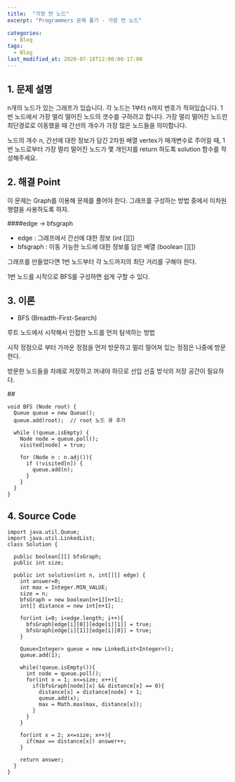 ```yaml
---
title:  "가장 먼 노드"
excerpt: "Programmers 문제 풀기 - 가장 먼 노드"

categories:
  - Blog
tags:
  - Blog
last_modified_at: 2020-07-18T12:00:00-17:00
---
```


## 1. 문제 설명
n개의 노드가 있는 그래프가 있습니다. 각 노드는 1부터 n까지 번호가 적혀있습니다. 1번 노드에서 가장 멀리 떨어진 노드의 갯수를 구하려고 합니다. 가장 멀리 떨어진 노드란 최단경로로 이동했을 때 간선의 개수가 가장 많은 노드들을 의미합니다.

노드의 개수 n, 간선에 대한 정보가 담긴 2차원 배열 vertex가 매개변수로 주어질 때, 1번 노드로부터 가장 멀리 떨어진 노드가 몇 개인지를 return 하도록 solution 함수를 작성해주세요.


## 2. 해결 Point

이 문제는 Graph를 이용해 문제를 풀어야 한다.
그래프를 구성하는 방법 중에서 이차원 행렬을 사용하도록 하자.

####edge -> bfsgraph

- edge : 그래프에서 간선에 대한 정보 (int [][])
- bfsgraph : 이동 가능한 노드에 대한 정보를 담은 배열 (boolean [][])




그래프를 만들었다면 1번 노드부터 각 노드까지의 최단 거리를 구해야 한다.

1번 노드를 시작으로 BFS를 구성하면 쉽게 구할 수 있다. 




## 3. 이론

- BFS (Breadth-First-Search)

루트 노드에서 시작해서 인접한 노드를 먼저 탐색하는 방법
 
시작 정점으로 부터 가까운 정점을 먼저 방문하고 멀리 떨어져 있는 정점은 나중에 방문한다.

방문한 노드들을 차례로 저장하고 꺼내야 하므로 선입 선출 방식의 저장 공간이 필요하다.

##<pseudo code>

```
void BFS (Node root) {
  Queue queue = new Queue();
  queue.add(root);  // root 노드 큐 추가

  while (!queue.isEmpty) {
    Node node = queue.poll();
    visited[node] = true;

    for (Node n : n.adj()){
      if (!visited[n]) {
        queue.add(n);
      }    
    }
  }  
}
```



## 4. Source Code

```
import java.util.Queue;
import java.util.LinkedList;
class Solution {

  public boolean[][] bfsGraph;
  public int size;

  public int solution(int n, int[][] edge) {
    int answer=0;
    int max = Integer.MIN_VALUE;
    size = n;
    bfsGraph = new boolean[n+1][n+1];
    int[] distance = new int[n+1];

    for(int i=0; i<edge.length; i++){
      bfsGraph[edge[i][0]][edge[i][1]] = true;
      bfsGraph[edge[i][1]][edge[i][0]] = true;
    }

    Queue<Integer> queue = new LinkedList<Integer>();
    queue.add(1);

    while(!queue.isEmpty()){
      int node = queue.poll();
      for(int x = 1; x<=size; x++){
        if(bfsGraph[node][x] && distance[x] == 0){
          distance[x] = distance[node] + 1;
          queue.add(x);
          max = Math.max(max, distance[x]);
        }
      }
    }

    for(int x = 2; x<=size; x++){
      if(max == distance[x]) answer++;
    }

    return answer;
  }
}



```
